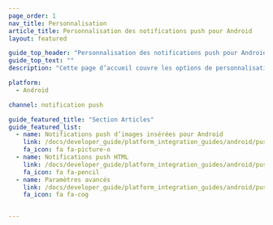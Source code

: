```yaml
---
page_order: 1
nav_title: Personnalisation
article_title: Personnalisation des notifications push pour Android
layout: featured

guide_top_header: "Personnalisation des notifications push pour Android"
guide_top_text: ""
description: "Cette page d’accueil couvre les options de personnalisation des notifications push du SDK Braze pour Android."

platform: 
  - Android

channel: notification push

guide_featured_title: "Section Articles"
guide_featured_list:
  - name: Notifications push d’images insérées pour Android
    link: /docs/developer_guide/platform_integration_guides/android/push_notifications/android/customization/inline_image_push/
    fa_icon: fa fa-picture-o
  - name: Notifications push HTML
    link: /docs/developer_guide/platform_integration_guides/android/push_notifications/android/customization/html_rendered_push/
    fa_icon: fa fa-pencil
  - name: Paramètres avancés
    link: /docs/developer_guide/platform_integration_guides/android/push_notifications/android/customization/advanced_settings/
    fa_icon: fa fa-cog


---
```

<br><br>